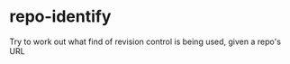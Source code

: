 repo-identify
=============

Try to work out what find of revision control is being used, given a repo's URL